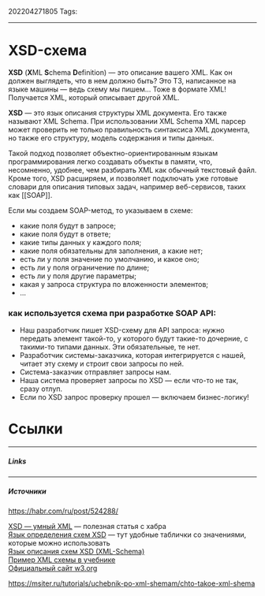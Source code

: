 202204271805
Tags:
___
# XSD-схема

**XSD** (**X**ML **S**chema **D**efinition) — это описание вашего XML. Как он должен выглядеть, что в нем должно быть? Это ТЗ, написанное на языке машины — ведь схему мы пишем… Тоже в формате XML! Получается XML, который описывает другой XML.

**XSD** — это язык описания структуры XML документа. Его также называют XML Schema. При использовании XML Schema XML парсер может проверить не только правильность синтаксиса XML документа, но также его структуру, модель содержания и типы данных.

Такой подход позволяет объектно-ориентированным языкам программирования легко создавать объекты в памяти, что, несомненно, удобнее, чем разбирать XML как обычный текстовый файл.
Кроме того, XSD расширяем, и позволяет подключать уже готовые словари для описания типовых задач, например веб-сервисов, таких как [[SOAP]].

Если мы создаем SOAP-метод, то указываем в схеме:  
-   какие поля будут в запросе;
-   какие поля будут в ответе;
-   какие типы данных у каждого поля;
-   какие поля обязательны для заполнения, а какие нет;
-   есть ли у поля значение по умолчанию, и какое оно;
-   есть ли у поля ограничение по длине;
-   есть ли у поля другие параметры;
-   какая у запроса структура по вложенности элементов;
-   ...


### как используется схема при разработке SOAP API:

-   Наш разработчик пишет XSD-схему для API запроса: нужно передать элемент такой-то, у которого будут такие-то дочерние, с такими-то типами данных. Эти обязательные, те нет.
-   Разработчик системы-заказчика, которая интегрируется с нашей, читает эту схему и строит свои запросы по ней.
-   Система-заказчик отправляет запросы нам.
-   Наша система проверяет запросы по XSD — если что-то не так, сразу отлуп.
-   Если по XSD запрос проверку прошел — включаем бизнес-логику!





# Ссылки
___
##### Links


---
##### Источники
https://habr.com/ru/post/524288/

[XSD — умный XML](https://habr.com/ru/post/90696/) — полезная статья с хабра  
[Язык определения схем XSD](https://bdpx.github.io/xml/lab3/xsd.html) — тут удобные таблички со значениями, которые можно использовать  
[Язык описания схем XSD (XML-Schema)](http://www.chernyshov.com/SPPO_6/theory/wt_xml.htm)  
[Пример XML схемы в учебнике](https://msiter.ru/tutorials/uchebnik-po-xml-shemam/primer-xml-shemy)  
[Официальный сайт w3.org](https://www.w3.org/TR/xmlschema-0/)

https://msiter.ru/tutorials/uchebnik-po-xml-shemam/chto-takoe-xml-shema